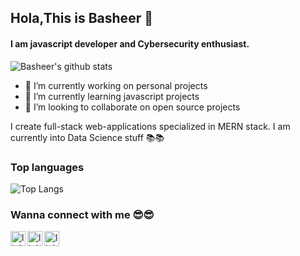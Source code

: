 ## Hola,This is Basheer 👋
#### I am javascript developer and Cybersecurity enthusiast. 





![Basheer's github stats](https://github-readme-stats.vercel.app/api?username=Basheer3648734&show_icons=true&theme=buefy&show_owner=true&hide_title=true&card_width=1&count_private=true&hide=stars)


- 🔭 I’m currently working on personal projects
- 🌱 I’m currently learning javascript projects
- 👯 I’m looking to collaborate on open source projects


I create full-stack web-applications specialized in MERN stack. I am currently into Data Science stuff 📚📚

### Top languages
![Top Langs](https://github-readme-stats.vercel.app/api/top-langs/?username=Basheer3648734&layout=compact)

### Wanna connect with me 😎😎

[<img alt="linkedin" src="https://cdn.jsdelivr.net/npm/simple-icons@v3/icons/linkedin.svg" width="24px" align="left"/>](https://www.linkedin.com/in/mohammed-abdul-basheer-1717b61a1/)
[<img alt="linkedin" src="https://cdn.jsdelivr.net/npm/simple-icons@v3/icons/twitter.svg" width="24px" align="left"/>](https://twitter.com/MABASHEER8)
[<img alt="linkedin" src="https://cdn.jsdelivr.net/npm/simple-icons@v3/icons/instagram.svg" width="24px" align="left"/>](https://www.instagram.com/basheer_0111/)
